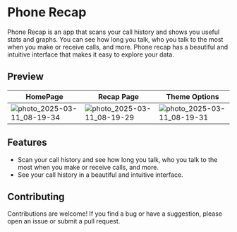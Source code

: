 # Phone Recap

Phone Recap is an app that scans your call history and shows you useful stats and graphs. You can see how long you talk, who you talk to the most when you make or receive calls, and more. Phone recap has a beautiful and intuitive interface that makes it easy to explore your data.

## Preview

| HomePage    | Recap Page | Theme Options |
| -------- | ------- | -------- |
| ![photo_2025-03-11_08-19-34](https://github.com/user-attachments/assets/e65d7e78-29ba-48ed-8090-239434c495d6)  | ![photo_2025-03-11_08-19-29](https://github.com/user-attachments/assets/ba1ec670-4172-487c-aa96-544db055b5d7)    | ![photo_2025-03-11_08-19-31](https://github.com/user-attachments/assets/587eed79-5567-401c-94c0-d93be615198b) |


## Features

- Scan your call history and see how long you talk, who you talk to the most when you make or receive calls, and more.
- See your call history in a beautiful and intuitive interface.

## Contributing

Contributions are welcome! If you find a bug or have a suggestion, please open an issue or submit a pull request.
